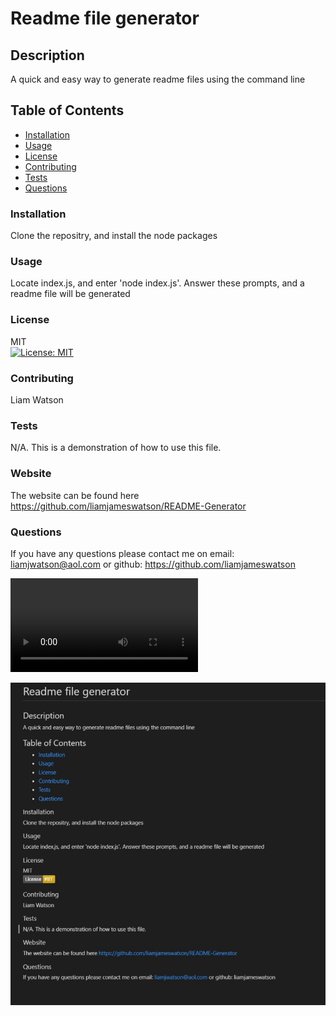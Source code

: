 
  # Readme file generator 


  
  ## Description
  A quick and easy way to generate readme files using the command line
  
  ## Table of Contents
  
- [Installation](#installation)
- [Usage](#usage)
- [License](#license)
- [Contributing](#contributing)
- [Tests](#tests)
- [Questions](#questions)

### Installation

Clone the repositry, and install the node packages

### Usage

Locate index.js, and enter 'node index.js'. Answer these prompts, and a readme file will be generated 

### License

MIT  <br>
[![License: MIT](https://img.shields.io/badge/License-MIT-yellow.svg)](https://opensource.org/licenses/MIT)

### Contributing

Liam Watson

### Tests

N/A. This is a demonstration of how to use this file.

### Website

The website can be found here https://github.com/liamjameswatson/README-Generator

### Questions

If you have any questions please contact me on email: liamjwatson@aol.com or github: https://github.com/liamjameswatson

![Screenshot](./assets/Windows%20PowerShell%202023-02-28%2011-34-22.mp4)

![Screenshot](./assets/screenshot%20of%20readme%20file.jpg)



